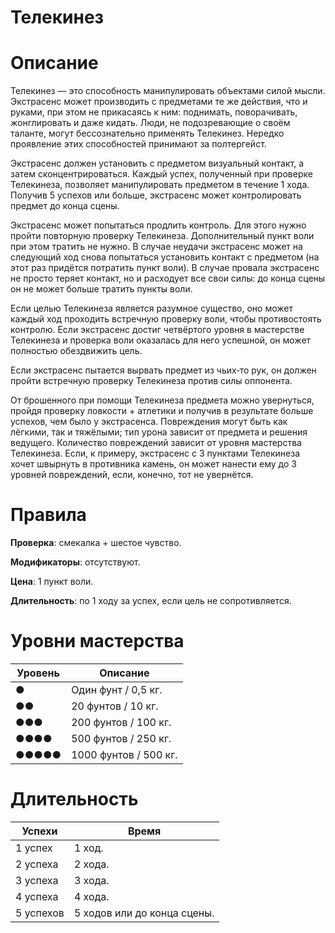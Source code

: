 # Телекинез

# Описание

Телекинез — это способность манипулировать объектами силой мысли. Экстрасенс может производить с предметами те же действия, что и руками, при этом не прикасаясь к ним: поднимать, поворачивать, жонглировать и даже кидать. Люди, не подозревающие о своём таланте, могут бессознательно применять Телекинез. Нередко проявление этих способностей принимают за полтергейст.

Экстрасенс должен установить с предметом визуальный контакт, а затем сконцентрироваться. Каждый успех, полученный при проверке Телекинеза, позволяет манипулировать предметом в течение 1 хода. Получив 5 успехов или больше, экстрасенс может контролировать предмет до конца сцены.

Экстрасенс может попытаться продлить контроль. Для этого нужно пройти повторную проверку Телекинеза. Дополнительный пункт воли при этом тратить не нужно. В случае неудачи экстрасенс может на следующий ход снова попытаться установить контакт с предметом (на этот раз придётся потратить пункт воли). В случае провала экстрасенс не просто теряет контакт, но и расходует все свои силы: до конца сцены он не может больше тратить пункты воли.

Если целью Телекинеза является разумное существо, оно может каждый ход проходить встречную проверку воли, чтобы противостоять контролю. Если экстрасенс достиг четвёртого уровня в мастерстве Телекинеза и проверка воли оказалась для него успешной, он может полностью обездвижить цель.

Если экстрасенс пытается вырвать предмет из чьих‐то рук, он должен пройти встречную проверку Телекинеза против силы оппонента.

От брошенного при помощи Телекинеза предмета можно увернуться, пройдя проверку ловкости + атлетики и получив в результате больше успехов, чем было у экстрасенса. Повреждения могут быть как лёгкими, так и тяжёлыми; тип урона зависит от предмета и решения ведущего. Количество повреждений зависит от уровня мастерства Телекинеза. Если, к примеру, экстрасенс с 3 пунктами Телекинеза хочет швырнуть в противника камень, он может нанести ему до 3 уровней повреждений, если, конечно, тот не увернётся.

# Правила

**Проверка**: смекалка + шестое чувство.

**Модификаторы**: отсутствуют.

**Цена**: 1 пункт воли.

**Длительность**: по 1 ходу за успех, если цель не сопротивляется.

# Уровни мастерства

| Уровень | Описание              |
| ------- | --------------------- |
| ●       | Один фунт / 0,5 кг.   |
| ●●      | 20 фунтов / 10 кг.    |
| ●●●     | 200 фунтов / 100 кг.  |
| ●●●●    | 500 фунтов / 250 кг.  |
| ●●●●●   | 1000 фунтов / 500 кг. | 

# Длительность

| Успехи    | Время                       |
| --------- | --------------------------- |
| 1 успех   | 1 ход.                      |
| 2 успеха  | 2 хода.                     |
| 3 успеха  | 3 хода.                     |
| 4 успеха  | 4 хода.                     |
| 5 успехов | 5 ходов или до конца сцены. | 